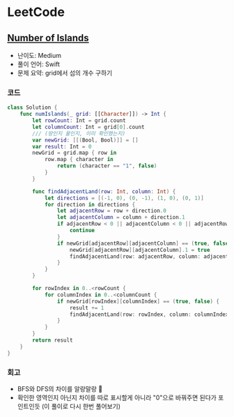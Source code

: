 # LeetCode

## [Number of Islands](https://leetcode.com/problems/number-of-islands/)

* 난이도: Medium
* 풀이 언어: Swift
* 문제 요약: grid에서 섬의 개수 구하기

### 코드

```swift
class Solution {
    func numIslands(_ grid: [[Character]]) -> Int {
        let rowCount: Int = grid.count
        let columnCount: Int = grid[0].count
        /// (땅인지 물인지, 이미 확인했는지)
        var newGrid: [[(Bool, Bool)]] = []
        var result: Int = 0
        newGrid = grid.map { row in
            row.map { character in
                return (character == "1", false)
            }
        }

        func findAdjacentLand(row: Int, column: Int) {
            let directions = [(-1, 0), (0, -1), (1, 0), (0, 1)]
            for direction in directions {
                let adjacentRow = row + direction.0
                let adjacentColumn = column + direction.1
                if adjacentRow < 0 || adjacentColumn < 0 || adjacentRow >= rowCount || adjacentColumn >= columnCount {
                    continue
                }
                if newGrid[adjacentRow][adjacentColumn] == (true, false) {
                    newGrid[adjacentRow][adjacentColumn].1 = true
                    findAdjacentLand(row: adjacentRow, column: adjacentColumn)
                }
            }
        }

        for rowIndex in 0..<rowCount {
            for columnIndex in 0..<columnCount {
                if newGrid[rowIndex][columnIndex] == (true, false) {
                    result += 1
                    findAdjacentLand(row: rowIndex, column: columnIndex)
                }
            }
        }
        return result
    }
}
```

### 회고

* BFS와 DFS의 차이를 알랑말랑 🤔
* 확인한 영역인지 아닌지 차이를 따로 표시할게 아니라 "0"으로 바꿔주면 된다가 포인트인듯 (이 풀이로 다시 한번 풀어보기)